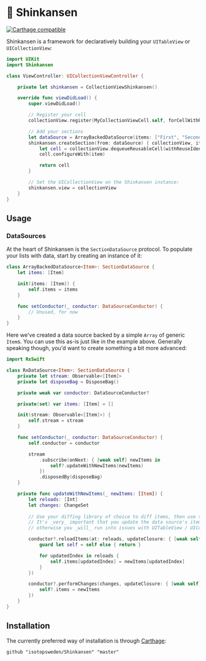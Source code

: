 # 🚅 Shinkansen

[![Carthage compatible](https://img.shields.io/badge/Carthage-compatible-4BC51D.svg?style=flat)](https://github.com/Carthage/Carthage)

Shinkansen is a framework for declaratively building your `UITableView` or `UICollectionView`:

```swift
import UIKit
import Shinkansen

class ViewController: UICollectionViewController {

    private let shinkansen = CollectionViewShinkansen()

    override func viewDidLoad() {
        super.viewDidLoad()

        // Register your cell
        collectionView.register(MyCollectionViewCell.self, forCellWithReuseIdentifier: "MyCell")

        // Add your sections
        let dataSource = ArrayBackedDataSource(items: ["First", "Second", "Third"])
        shinkansen.createSection(from: dataSource) { collectionView, item, indexPath in
            let cell = collectionView.dequeueReusableCell(withReuseIdentifier: "MyCell", for: indexPath) as! MyCollectionViewCell
            cell.configureWith(item)

            return cell
        }

        // Set the UICollectionView on the Shinkansen instance:
        shinkansen.view = collectionView
    }
}
```

## Usage

### DataSources
At the heart of Shinkansen is the `SectionDataSource` protocol. To populate your lists with data, start by creating an instance of it:

```swift
class ArrayBackedDataSource<Item>: SectionDataSource {
    let items: [Item]

    init(items: [Item]) {
        self.items = items
    }

    func setConductor(_ conductor: DataSourceConductor) {
        // Unused, for now
    }
}
```

Here we've created a data source backed by a simple `Array` of generic `Item`s. You can use this as-is just like in the example above. Generally speaking though, you'd want to create something a bit more advanced:

```swift
import RxSwift

class RxDataSource<Item>: SectionDataSource {
    private let stream: Observable<[Item]>
    private let disposeBag = DisposeBag()

    private weak var conductor: DataSourceConductor?

    private(set) var items: [Item] = []

    init(stream: Observable<[Item]>) {
        self.stream = stream
    }

    func setConductor(_ conductor: DataSourceConductor) {
        self.conductor = conductor

        stream
            .subscribe(onNext: { [weak self] newItems in
                self?.updateWithNewItems(newItems)
            })
            .disposedBy(disposeBag)
    }

    private func updateWithNewItems(_ newItems: [Item]) {
        let reloads: [Int]
        let changes: ChangeSet
        
        // Use your diffing library of choice to diff items, then use the conductor to apply them.
        // It's _very_ important that you update the data source's items in the updateClosure callback,
        // otherwise you _will_ run into issues with UITableView / UICollectionView state

        conductor?.reloadItems(at: reloads, updateClosure: { [weak self] in
            guard let self = self else { return }

            for updatedIndex in reloads {
                self.items[updatedIndex] = newItems[updatedIndex]
            }
        })

        conductor?.performChanges(changes, updateClosure: { [weak self] in
            self?.items = newItems
        })
    }
}
```

## Installation
The currently preferred way of installation is through [Carthage](https://github.com/Carthage/Carthage):

```
github "isotopsweden/Shinkansen" "master"
```
